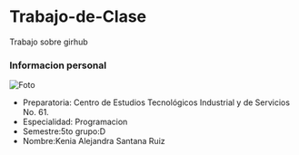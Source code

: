 # Trabajo-de-Clase
Trabajo sobre girhub
### Informacion personal
![Foto](https://encrypted-tbn0.gstatic.com/images?q=tbn:ANd9GcTvhQkJrvESzZkg4MxEXMJA9zII0dooRxKZjA&s)
- Preparatoria: Centro de Estudios Tecnológicos Industrial y de Servicios No. 61. 
- Especialidad: Programacion
- Semestre:5to grupo:D
- Nombre:Kenia Alejandra Santana Ruiz

